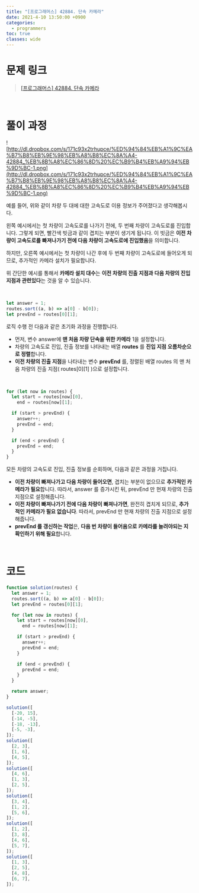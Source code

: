 ```yaml
---
title: "[프로그래머스] 42884. 단속 카메라"
date: 2021-4-10 13:50:00 +0900
categories:
  - programmers
toc: true
classes: wide
---
```


# 문제 링크

> [[프로그래머스] 42884. 단속 카메라](https://programmers.co.kr/learn/courses/30/lessons/42884)

<br>

# 풀이 과정

![http://dl.dropbox.com/s/171c93x2trhupce/%ED%94%84%EB%A1%9C%EA%B7%B8%EB%9E%98%EB%A8%B8%EC%8A%A4-42884_%EB%8B%A8%EC%86%8D%20%EC%B9%B4%EB%A9%94%EB%9D%BC-1.png](http://dl.dropbox.com/s/171c93x2trhupce/%ED%94%84%EB%A1%9C%EA%B7%B8%EB%9E%98%EB%A8%B8%EC%8A%A4-42884_%EB%8B%A8%EC%86%8D%20%EC%B9%B4%EB%A9%94%EB%9D%BC-1.png)

예를 들어, 위와 같이 차량 두 대에 대한 고속도로 이용 정보가 주어졌다고 생각해봅시다.

왼쪽 예시에서는 첫 차량이 고속도로를 나가기 전에, 두 번째 차량이 고속도로를 진입합니다. 그렇게 되면, 빨간색 빗금과 같이 겹치는 부분이 생기게 됩니다. 이 빗금은 **이전 차량이 고속도로를 빠져나가기 전에 다음 차량이 고속도로에 진입했음**을 의미합니다.

하지만, 오른쪽 예시에서는 첫 차량이 나간 후에 두 번째 차량이 고속도로에 들어오게 되므로, 추가적인 카메라 설치가 필요합니다.

위 간단한 예시를 통해서 **카메라 설치 대수**는 **이전 차량의 진출 지점과 다음 차량의 진입 지점과 관련있다**는 것을 알 수 있습니다.

<br>

```jsx
let answer = 1;
routes.sort((a, b) => a[0] - b[0]);
let prevEnd = routes[0][1];
```

로직 수행 전 다음과 같은 초기화 과정을 진행합니다.

- 먼저, 변수 answer에 **맨 처음 차량 단속을 위한 카메라** 1을 설정합니다.
- 차량의 고속도로 진입, 진출 정보를 나타내는 배열 **routes** 를 **진입 지점 오름차순으로 정렬**합니다.
- **이전 차량의 진출 지점**을 나타내는 변수 **prevEnd** 를, 정렬된 배열 routes 의 맨 처음 차량의 진출 지점( routes[0][1] )으로 설정합니다.

<br>

```jsx
for (let now in routes) {
  let start = routes[now][0],
    end = routes[now][1];

  if (start > prevEnd) {
    answer++;
    prevEnd = end;
  }

  if (end < prevEnd) {
    prevEnd = end;
  }
}
```

모든 차량의 고속도로 진입, 진출 정보를 순회하며, 다음과 같은 과정을 거칩니다.

- **이전 차량이 빠져나가고 다음 차량이 들어오면**, 겹치는 부분이 없으므로 **추가적인 카메라가 필요**합니다. 따라서, answer 를 증가시킨 뒤, prevEnd 만 현재 차량의 진출 지점으로 설정해줍니다.
- **이전 차량이 빠져나가기 전에 다음 차량이 빠져나가면**, 완전히 겹치게 되므로, **추가적인 카메라가 필요 없습니다**. 따라서, prevEnd 만 현재 차량의 진출 지점으로 설정해줍니다.
- **prevEnd 를 갱신하는 작업**은, **다음 번 차량이 들어옴으로 카메라를 늘려야되는 지 확인하기 위해 필요**합니다.

<br>

# 코드

```jsx
function solution(routes) {
  let answer = 1;
  routes.sort((a, b) => a[0] - b[0]);
  let prevEnd = routes[0][1];

  for (let now in routes) {
    let start = routes[now][0],
      end = routes[now][1];

    if (start > prevEnd) {
      answer++;
      prevEnd = end;
    }

    if (end < prevEnd) {
      prevEnd = end;
    }
  }

  return answer;
}

solution([
  [-20, 15],
  [-14, -5],
  [-18, -13],
  [-5, -3],
]);
solution([
  [2, 3],
  [1, 6],
  [4, 5],
]);
solution([
  [4, 6],
  [1, 3],
  [2, 5],
]);
solution([
  [3, 4],
  [1, 2],
  [5, 6],
]);
solution([
  [1, 2],
  [3, 8],
  [4, 6],
  [5, 7],
]);
solution([
  [1, 3],
  [2, 5],
  [4, 8],
  [6, 7],
]);
```
